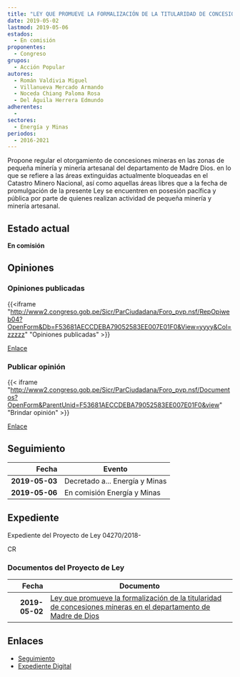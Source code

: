 ```yaml
---
title: "LEY QUE PROMUEVE LA FORMALIZACIÓN DE LA TITULARIDAD DE CONCESIONES MINERAS EN EL DEPARTAMENTO DE MADRE DE DIOS"
date: 2019-05-02
lastmod: 2019-05-06
estados: 
  - En comisión
proponentes: 
  - Congreso
grupos: 
  - Acción Popular
autores: 
  - Román Valdivia Miguel
  - Villanueva Mercado Armando
  - Noceda Chiang Paloma Rosa
  - Del Águila Herrera Edmundo
adherentes: 
  - 
sectores: 
  - Energía y Minas
periodos: 
  - 2016-2021
---
```


Propone regular el otorgamiento de concesiones mineras en las zonas de pequeña minería y minería artesanal del departamento de Madre Dios. en lo que se refiere a las áreas extinguidas actualmente bloqueadas en el Catastro Minero Nacional, así como aquellas áreas libres que a la fecha de promulgación de la presente Ley se encuentren en posesión pacífica y pública por parte de quienes realizan actividad de pequeña minería y minería artesanal.


## Estado actual

**En comisión**

## Opiniones

### Opiniones publicadas

{{<iframe "http://www2.congreso.gob.pe/Sicr/ParCiudadana/Foro_pvp.nsf/RepOpiweb04?OpenForm&Db=F53681AECCDEBA79052583EE007E01F0&View=yyyy&Col=zzzzz" "Opiniones publicadas" >}}

[Enlace](http://www2.congreso.gob.pe/Sicr/ParCiudadana/Foro_pvp.nsf/RepOpiweb04?OpenForm&Db=F53681AECCDEBA79052583EE007E01F0&View=yyyy&Col=zzzzz)
### Publicar opinión

{{< iframe "http://www2.congreso.gob.pe/Sicr/ParCiudadana/Foro_pvp.nsf/Documentos?OpenForm&ParentUnid=F53681AECCDEBA79052583EE007E01F0&view" "Brindar opinión" >}}

[Enlace](http://www2.congreso.gob.pe/Sicr/ParCiudadana/Foro_pvp.nsf/Documentos?OpenForm&ParentUnid=F53681AECCDEBA79052583EE007E01F0&view)

## Seguimiento

| Fecha | Evento |
|------:|--------|
| **2019-05-03** | Decretado a... Energía y Minas|
| **2019-05-06** | En comisión Energía y Minas|


## Expediente

Expediente del Proyecto de Ley 04270/2018-

CR


### Documentos del Proyecto de Ley

| Fecha | Documento |
|------:|--------|
| **2019-05-02** | [Ley que promueve la formalización de la titularidad de concesiones mineras en el departamento de Madre de Dios](http://www.leyes.congreso.gob.pe/Documentos/2016_2021/Proyectos_de_Ley_y_de_Resoluciones_Legislativas/PL0427020190502.pdf) |

## Enlaces 

- [Seguimiento](http://www2.congreso.gob.pe/Sicr/TraDocEstProc/CLProLey2016.nsf/f7fff46988ca05b1052578e100829cc7/89659a42c9996bb5052583ee00835e7e?OpenDocument)
- [Expediente Digital](http://www2.congreso.gob.pe/Sicr/TraDocEstProc/CLProLey2016.nsf/f7fff46988ca05b1052578e100829cc7/89659a42c9996bb5052583ee00835e7e?OpenDocument&Click=05257FB7005EB655.eb71d0cf91d8294e05256cdf006b5706/$Body/0.1C6C)
